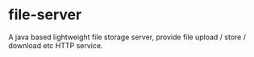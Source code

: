 # file-server
A java based lightweight file storage server, provide file upload / store / download etc HTTP service.
